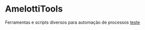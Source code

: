 # AmelottiTools
Ferramentas e scripts diversos para automação de processos
[teste](/EC2StartStopLambda)
